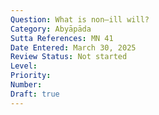 ```yaml
---
Question: What is non–ill will?
Category: Abyāpāda
Sutta References: MN 41
Date Entered: March 30, 2025
Review Status: Not started
Level: 
Priority: 
Number: 
Draft: true
---
```

